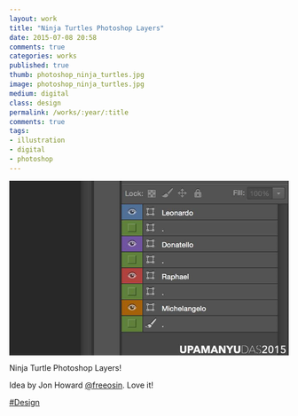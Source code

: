 ```yaml
---
layout: work
title: "Ninja Turtles Photoshop Layers"
date: 2015-07-08 20:58
comments: true
categories: works
published: true
thumb: photoshop_ninja_turtles.jpg
image: photoshop_ninja_turtles.jpg
medium: digital
class: design
permalink: /works/:year/:title
comments: true
tags:
- illustration
- digital
- photoshop
---
```

<img src="/images/works/photoshop_ninja_turtles.jpg" align="middle"/>

Ninja Turtle Photoshop Layers!

Idea by Jon Howard [@freeosin](https://twitter.com/freeosin). Love it! 

[#Design](https://www.facebook.com/hashtag/design)